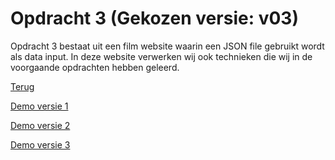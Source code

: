 # Opdracht 3 (Gekozen versie: v03)

Opdracht 3 bestaat uit een film website waarin een JSON file gebruikt wordt als data input. In deze website verwerken wij ook technieken die wij in de voorgaande opdrachten hebben geleerd.

[Terug](..)

[Demo versie 1](v01/)

[Demo versie 2](v02/)

[Demo versie 3](v03/)